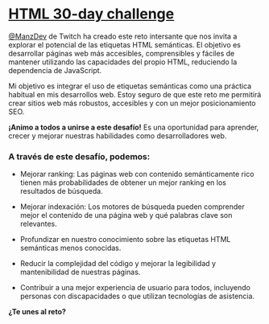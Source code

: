 # [HTML 30-day challenge][2]

[@ManzDev][1] de Twitch ha creado este reto intersante que nos invita a explorar el potencial de las etiquetas HTML semánticas. El objetivo es desarrollar páginas web más accesibles, comprensibles y fáciles de mantener utilizando las capacidades del propio HTML, reduciendo la dependencia de JavaScript.

Mi objetivo es integrar el uso de etiquetas semánticas como una práctica habitual en mis desarrollos web. Estoy seguro de que este reto me permitirá crear sitios web más robustos, accesibles y con un mejor posicionamiento SEO.

**¡Animo a todos a unirse a este desafío!**
 Es una oportunidad para aprender, crecer y mejorar nuestras habilidades como desarrolladores web.
   
### A través de este desafío, podemos:
- Mejorar ranking: Las páginas web con contenido semánticamente rico tienen más probabilidades de obtener un mejor ranking en los resultados de búsqueda.

- Mejorar indexación: Los motores de búsqueda pueden comprender mejor el contenido de una página web y qué palabras clave son relevantes.

-  Profundizar en nuestro conocimiento sobre las etiquetas HTML semánticas menos conocidas.

- Reducir la complejidad del código y mejorar la legibilidad y mantenibilidad de nuestras páginas.

- Contribuir a una mejor experiencia de usuario para todos, incluyendo personas con discapacidades o que utilizan tecnologías de asistencia.

**¿Te unes al reto?**




[1]:https://www.twitch.tv/manzdev
[2]:https://lenguajehtml.com/challenge/